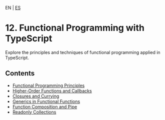 <!-- MULTILANGUAJE MENU START -->
EN | [ES](https://lckpig.gitbook.io/es-practical-dev-handbook/typescript/functional-programming)
<!-- MULTILANGUAJE MENU END -->

# 12. Functional Programming with TypeScript

Explore the principles and techniques of functional programming applied in TypeScript.

## Contents
* [Functional Programming Principles](functional-programming-principles.md)
* [Higher-Order Functions and Callbacks](higher-order-functions-callbacks.md)
* [Closures and Currying](closures-currying.md)
* [Generics in Functional Functions](generics-functional-functions.md)
* [Function Composition and Pipe](function-composition-pipe.md)
* [Readonly Collections](readonly-collections.md) 